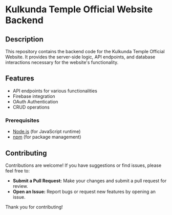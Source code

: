 # Kulkunda Temple Official Website Backend

## Description

This repository contains the backend code for the Kulkunda Temple Official Website. It provides the server-side logic, API endpoints, and database interactions necessary for the website's functionality.

## Features

- API endpoints for various functionalities
- Firebase integration
- OAuth Authentication
- CRUD operations

### Prerequisites

- [Node.js](https://nodejs.org/) (for JavaScript runtime)
- [npm](https://www.npmjs.com/) (for package management)

## Contributing

Contributions are welcome! If you have suggestions or find issues, please feel free to:

- **Submit a Pull Request:** Make your changes and submit a pull request for review.
- **Open an Issue:** Report bugs or request new features by opening an issue.

Thank you for contributing!
